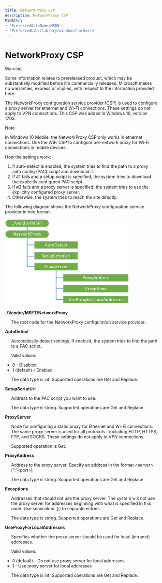 ```yaml
---
title: NetworkProxy CSP
description: NetworkProxy CSP
MSHAttr:
- 'PreferredSiteName:MSDN'
- 'PreferredLib:/library/windows/hardware'
---
```


# NetworkProxy CSP


> [!WARNING]
> Some information relates to prereleased product, which may be substantially modified before it's commercially released. Microsoft makes no warranties, express or implied, with respect to the information provided here.  

The NetworkProxy configuration service provider (CSP) is used to configure a proxy server for ethernet and Wi-Fi connections. These settings do not apply to VPN connections. This CSP was added in Windows 10, version 1703.

> [!Note]  
> In Windows 10 Mobile, the NetworkProxy CSP only works in ethernet connections. Use the WiFi CSP to configure per-network proxy for Wi-Fi connections in mobile devices.  

How the settings work:  

<ol>
<li>If auto-detect is enabled, the system tries to find the path to a proxy auto config (PAC) script and download it.</li>
<li>If #1 fails and a setup script is specified, the system tries to download the explicitly configured PAC script.</li>
<li>If #2 fails and a proxy server is specified, the system tries to use the explicitly configured proxy server.</li>
<li>Otherwise, the system tries to reach the site directly.</li>
</ol>


The following diagram shows the NetworkProxy configuration service provider in tree format.

![networkproxy csp](images/provisioning-csp-networkproxy.png)

<a href="" id="networkproxy"></a>**./Vendor/MSFT/NetworkProxy**  
<p style="margin-left: 20px">The root node for the NetworkProxy configuration service provider..</p>

<a href="autodetect" id=""></a>**AutoDetect**  
<p style="margin-left: 20px">Automatically detect settings. If enabled, the system tries to find the path to a PAC script.</p>
<p style="margin-left: 20px">Valid values:</p>
<ul>
<li>0 - Disabled</li>
<li>1 (default) - Enabled</li>
</ul>
<p style="margin-left: 20px">The data type is int. Supported operations are Get and Replace.</p>

<a href="setupscripturl" id=""></a>**SetupScriptUrl**  
<p style="margin-left: 20px">Address to the PAC script you want to use.</p>
<p style="margin-left: 20px">The data type is string. Supported operations are Get and Replace.</p>

<a href="proxyserver" id=""></a>**ProxyServer**  
<p style="margin-left: 20px">Node for configuring a static proxy for Ethernet and Wi-Fi connections. The same proxy server is used for all protocols - including HTTP, HTTPS, FTP, and SOCKS. These settings do not apply to VPN connections.</p>
<p style="margin-left: 20px">Supported operation is Get.</p>

<a href="proxyaddress" id=""></a>**ProxyAddress**  
<p style="margin-left: 20px">Address to the proxy server. Specify an address in the format &lt;server&gt;[“:”&lt;port&gt;]. </p>
<p style="margin-left: 20px">The data type is string. Supported operations are Get and Replace.</p>

<a href="" id="exceptions"></a>**Exceptions**  
<p style="margin-left: 20px">Addresses that should not use the proxy server. The system will not use the proxy server for addresses beginning with what is specified in this node. Use semicolons (;) to separate entries. </p>
<p style="margin-left: 20px">The data type is string. Supported operations are Get and Replace.</p>

<a href="useproxyforlocaladdresses" id=""></a>**UseProxyForLocalAddresses**  
<p style="margin-left: 20px">Specifies whether the proxy server should be used for local (intranet) addresses. </p>
<p style="margin-left: 20px">Valid values:</p>
<ul>
<li>0 (default) - Do not use proxy server for local addresses</li>
<li>1 - Use proxy server for local addresses</li>
</ul>
<p style="margin-left: 20px">The data type is int. Supported operations are Get and Replace.</p>
